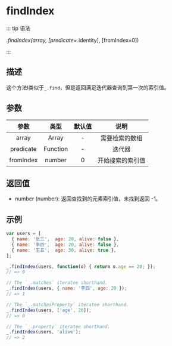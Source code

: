 # findIndex

::: tip 语法

_.findIndex(array, [predicate=_.identity], [fromIndex=0])

:::

## 描述

<!-- TODO Collection/find -->
<!-- 这个方法l类似于[`_.find`](/Collection/find)，但是返回满足迭代器查询到第一次的索引值。 -->
这个方法l类似于`_.find`，但是返回满足迭代器查询到第一次的索引值。

## 参数

|   参数    |   类型   | 默认值 |       说明       |
| :-------: | :------: | :----: | :--------------: |
|   array   |  Array   |   -    |  需要检索的数组  |
| predicate | Function |   -    |      迭代器      |
| fromIndex |  number  |   0    | 开始搜索的索引值 |

## 返回值

+ number (number): 返回查找到的元素索引值，未找到返回 -1。

## 示例

```js
var users = [
  { name: '张三',  age: 20, alive: false },
  { name: '李四',  age: 20, alive: false },
  { name: '王五',  age: 30, alive: true },
];

_.findIndex(users, function(o) { return o.age == 20; });
// => 0

// The `_.matches` iteratee shorthand.
_.findIndex(users, { name: '李四', age: 20 });
// => 1

// The `_.matchesProperty` iteratee shorthand.
_.findIndex(users, ['age', 20]);
// => 0

// The `_.property` iteratee shorthand.
_.findIndex(users, 'alive');
// => 2
```
